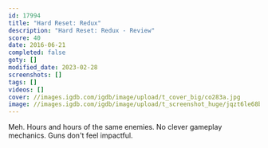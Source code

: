 ```yaml
---
id: 17994
title: "Hard Reset: Redux"
description: "Hard Reset: Redux - Review"
score: 40
date: 2016-06-21
completed: false
goty: []
modified_date: 2023-02-28
screenshots: []
tags: []
videos: []
cover: //images.igdb.com/igdb/image/upload/t_cover_big/co283a.jpg
image: //images.igdb.com/igdb/image/upload/t_screenshot_huge/jqzt6le68bnftsr5aspq.jpg
---
```

Meh. Hours and hours of the same enemies. No clever gameplay mechanics. Guns don't feel impactful.